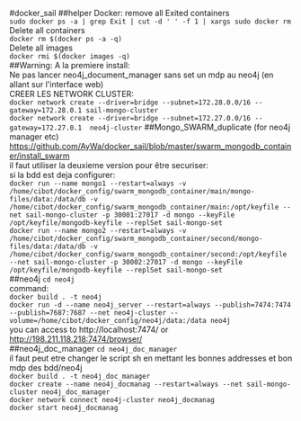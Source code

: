 #docker_sail
##helper
Docker: remove all Exited containers   
`sudo docker ps -a | grep Exit | cut -d ' ' -f 1 | xargs sudo docker rm`   
Delete all containers   
`docker rm $(docker ps -a -q)`   
Delete all images   
`docker rmi $(docker images -q)`   
##Warning:
A la premiere install:   
Ne pas lancer neo4j_document_manager sans set un mdp au neo4j (en allant sur l'interface web)  
CREER LES NETWORK CLUSTER:   
`docker network create --driver=bridge --subnet=172.28.0.0/16 --gateway=172.28.0.1 sail-mongo-cluster`    
`docker network create --driver=bridge --subnet=172.27.0.0/16 --gateway=172.27.0.1  neo4j-cluster`
##Mongo_SWARM_duplicate (for neo4j manager etc)
https://github.com/AyWa/docker_sail/blob/master/swarm_mongodb_container/install_swarm   
il faut utiliser la deuxieme version pour être securiser:   
si la bdd est deja configurer:   
`docker run --name mongo1 --restart=always -v /home/cibot/docker_config/swarm_mongodb_container/main/mongo-files/data:/data/db -v /home/cibot/docker_config/swarm_mongodb_container/main:/opt/keyfile --net sail-mongo-cluster -p 30001:27017 -d mongo --keyFile /opt/keyfile/mongodb-keyfile --replSet sail-mongo-set`   
`docker run --name mongo2 --restart=always -v /home/cibot/docker_config/swarm_mongodb_container/second/mongo-files/data:/data/db -v /home/cibot/docker_config/swarm_mongodb_container/second:/opt/keyfile --net sail-mongo-cluster -p 30002:27017 -d mongo --keyFile /opt/keyfile/mongodb-keyfile --replSet sail-mongo-set`   
##neo4j
`cd neo4j`   
command:  
`docker build . -t neo4j`   
`docker run -d --name neo4j_server --restart=always --publish=7474:7474 --publish=7687:7687 --net neo4j-cluster --volume=/home/cibot/docker_config/neo4j/data:/data neo4j`   
you can access to  http://localhost:7474/ or http://198.211.118.218:7474/browser/   
##neo4j_doc_manager
`cd neo4j_doc_manager`   
il faut peut etre changer le script sh en mettant les bonnes addresses et bon mdp des bdd/neo4j   
`docker build . -t neo4j_doc_manager`     
`docker create --name neo4j_docmanag --restart=always --net sail-mongo-cluster neo4j_doc_manager`   
`docker network connect neo4j-cluster neo4j_docmanag`   
`docker start neo4j_docmanag`   
